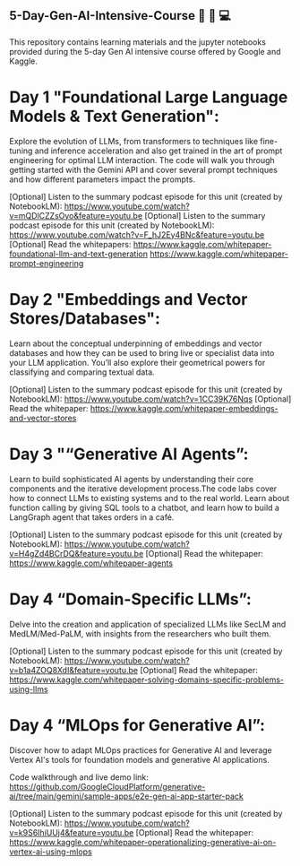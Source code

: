 ## 5-Day-Gen-AI-Intensive-Course 🤖 🚀 💻
This repository contains learning materials and the jupyter notebooks provided during the 5-day Gen AI intensive course offered by Google and Kaggle.

# Day 1 "Foundational Large Language Models & Text Generation":
Explore the evolution of LLMs, from transformers to techniques like fine-tuning and inference acceleration and also get trained in the art of prompt engineering for optimal LLM interaction. The code  will walk you through getting started with the Gemini API and cover several prompt techniques and how different parameters impact the prompts.

[Optional] Listen to the summary podcast episode for this unit (created by NotebookLM): https://www.youtube.com/watch?v=mQDlCZZsOyo&feature=youtu.be 
[Optional] Listen to the summary podcast episode for this unit (created by NotebookLM): https://www.youtube.com/watch?v=F_hJ2Ey4BNc&feature=youtu.be
[Optional] Read the whitepapers: 
https://www.kaggle.com/whitepaper-foundational-llm-and-text-generation
https://www.kaggle.com/whitepaper-prompt-engineering

# Day 2 "Embeddings and Vector Stores/Databases":
Learn about the conceptual underpinning of embeddings and vector databases and how they can be used to bring live or specialist data into your LLM application. You’ll also explore their geometrical powers for classifying and comparing textual data.

[Optional] Listen to the summary podcast episode for this unit (created by NotebookLM): https://www.youtube.com/watch?v=1CC39K76Nqs
[Optional] Read the whitepaper: https://www.kaggle.com/whitepaper-embeddings-and-vector-stores

# Day 3 "“Generative AI Agents”:
Learn to build sophisticated AI agents by understanding their core components and the iterative development process.The code labs cover how to connect LLMs to existing systems and to the real world. Learn about function calling by giving SQL tools to a chatbot, and learn how to build a LangGraph agent that takes orders in a café.

[Optional] Listen to the summary podcast episode for this unit (created by NotebookLM): https://www.youtube.com/watch?v=H4gZd4BCrDQ&feature=youtu.be
[Optional] Read the whitepaper: https://www.kaggle.com/whitepaper-agents

# Day 4 “Domain-Specific LLMs”:
Delve into the creation and application of specialized LLMs like SecLM and MedLM/Med-PaLM, with insights from the researchers who built them. 

[Optional] Listen to the summary podcast episode for this unit (created by NotebookLM): https://www.youtube.com/watch?v=b1a4ZOQ8XdI&feature=youtu.be
[Optional] Read the whitepaper: https://www.kaggle.com/whitepaper-solving-domains-specific-problems-using-llms

# Day 4 “MLOps for Generative AI”: 
Discover how to adapt MLOps practices for Generative AI and leverage Vertex AI's tools for foundation models and generative AI applications.

Code walkthrough and live demo link: https://github.com/GoogleCloudPlatform/generative-ai/tree/main/gemini/sample-apps/e2e-gen-ai-app-starter-pack

[Optional] Listen to the summary podcast episode for this unit (created by NotebookLM): https://www.youtube.com/watch?v=k9S6IhiUUj4&feature=youtu.be
[Optional] Read the whitepaper: https://www.kaggle.com/whitepaper-operationalizing-generative-ai-on-vertex-ai-using-mlops
